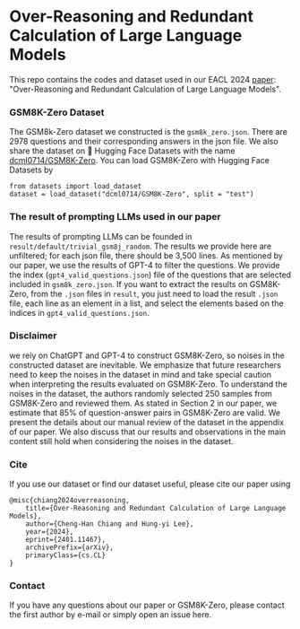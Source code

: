 # Over-Reasoning and Redundant Calculation of Large Language Models

This repo contains the codes and dataset used in our EACL 2024 [paper](https://arxiv.org/abs/2401.11467): "Over-Reasoning and Redundant Calculation of Large Language Models".

### GSM8K-Zero Dataset
The GSM8k-Zero dataset we constructed is the `gsm8k_zero.json`.
There are 2978 questions and their corresponding answers in the json file.
We also share the dataset on 🤗 Hugging Face Datasets with the name [dcml0714/GSM8K-Zero](https://huggingface.co/datasets/dcml0714/GSM8K-Zero).
You can load GSM8K-Zero with Hugging Face Datasets by
```
from datasets import load_dataset
dataset = load_dataset("dcml0714/GSM8K-Zero", split = "test")
```



### The result of prompting LLMs used in our paper
The results of prompting LLMs can be founded in `result/default/trivial_gsm8j_random`.
The results we provide here are unfiltered; for each json file, there should be 3,500 lines.
As mentioned by our paper, we use the results of GPT-4 to filter the questions.
We provide the index (`gpt4_valid_questions.json`) file of the questions that are selected included in `gsm8k_zero.json`.
If you want to extract the results on GSM8K-Zero, from the `.json` files in `result`, you just need to load the result `.json` file, each line as an element in a list, and select the elements based on the indices in `gpt4_valid_questions.json`.

### Disclaimer
we rely on ChatGPT and GPT-4 to construct GSM8K-Zero, so noises in the constructed dataset are inevitable.
We emphasize that future researchers need to keep the noises in the dataset in mind and take special caution when interpreting the results evaluated on GSM8K-Zero.
To understand the noises in the dataset, the authors randomly selected 250 samples from GSM8K-Zero and reviewed them.
As stated in Section 2 in our paper, we estimate that 85% of question-answer pairs in GSM8K-Zero are valid.
We present the details about our manual review of the dataset in the appendix of our paper.
We also discuss that our results and observations in the main content still hold when considering the noises in the dataset.


### Cite
If you use our dataset or find our dataset useful, please cite our paper using
```
@misc{chiang2024overreasoning,
    title={Over-Reasoning and Redundant Calculation of Large Language Models},
    author={Cheng-Han Chiang and Hung-yi Lee},
    year={2024},
    eprint={2401.11467},
    archivePrefix={arXiv},
    primaryClass={cs.CL}
}
```

### Contact
If you have any questions about our paper or GSM8K-Zero, please contact the first author by e-mail or simply open an issue here.

